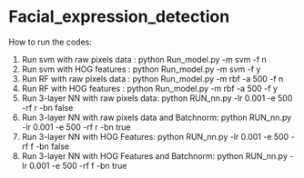 # Facial_expression_detection
How to run the codes:

1. Run svm with raw pixels data : python Run_model.py -m svm -f n
2. Run svm with HOG features : python Run_model.py -m svm -f y
3. Run RF with raw pixels data : python Run_model.py -m rbf -a 500 -f n
4. Run RF with HOG features : python Run_model.py -m rbf -a 500 -f y
5. Run 3-layer NN with raw pixels data: python RUN_nn.py -lr 0.001 -e 500 -rf r -bn false
6. Run 3-layer NN with raw pixels data and Batchnorm: python RUN_nn.py -lr 0.001 -e 500 -rf r -bn true
7. Run 3-layer NN with HOG Features: python RUN_nn.py -lr 0.001 -e 500 -rf f -bn false
9. Run 3-layer NN with HOG Features and Batchnorm: python RUN_nn.py -lr 0.001 -e 500 -rf f -bn true
